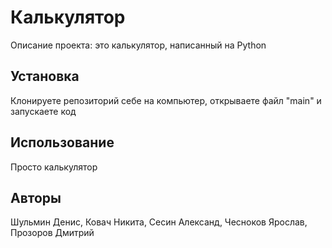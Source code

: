 # Калькулятор

Описание проекта: это калькулятор, написанный на Python

## Установка

Клонируете репозиторий себе на компьютер, открываете файл "main" и запускаете код

## Использование

Просто калькулятор

## Авторы

Шульмин Денис, Ковач Никита, Сесин Александ, Чесноков Ярослав, Прозоров Дмитрий